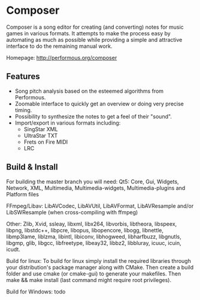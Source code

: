 Composer
========

Composer is a song editor for creating (and converting) notes for music games in various formats. It attempts to make the process easy by automating as much as possible while providing a simple and attractive interface to do the remaining manual work.

Homepage: http://performous.org/composer

Features
--------

* Song pitch analysis based on the esteemed algorithms from Performous.
* Zoomable interface to quickly get an overview or doing very precise timing.
* Possibility to synthesize the notes to get a feel of their "sound".
* Import/export in various formats including:
	- SingStar XML
	- UltraStar TXT
	- Frets on Fire MIDI
	- LRC


Build & Install
--------

For building the master branch you will need:
Qt5:
Core, Gui, Widgets, Network, XML, Multimedia, Multimedia-widgets, Multimedia-plugins and Platform files

FFmpeg/Libav:
LibAVCodec, LibAVUtil, LibAVFormat, LibAVResample and/or LibSWResample (when cross-compiling with ffmpeg)

Other:
Zlib, Xvid, ssleay, libxml, libx264, libvorbis, libtheora, libspeex, libpng, libstdc++, libpcre,
libopus, libopencore, libogg, libnettle, libmp3lame, liblzma, libintl, libiconv, libhogweed, libharfbuzz, libgnutls, libgmp, glib, libgcc, libfreetype, libeay32, libbz2, libbluray, icuuc, icuin, icudt.

Build for linux:
To build for linux simply install the required libraries through your distribution's package manager along with CMake. Then create a build folder and use cmake (or cmake-gui) to generate your makefiles. Then make && make install (last command might require root privileges).

Build for Windows:
todo
